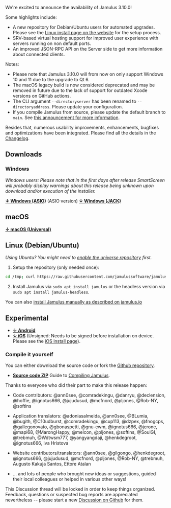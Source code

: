 We're excited to announce the availability of Jamulus 3.10.0!

Some highlights include:
- A new repository for Debian/Ubuntu users for automated upgrades. Please see the [Linux install page on the website](https://jamulus.io/wiki/Installation-for-Linux) for the setup process.
- SRV-based virtual hosting support for improved user experience with servers running on non default ports.
- An improved JSON-RPC API on the Server side to get more information about connected clients.

Notes:
- Please note that Jamulus 3.10.0 will from now on only support Windows 10 and 11 due to the upgrade to Qt 6.
- The macOS legacy build is now considered deprecated and may be removed in future due to the lack of support for outdated Xcode versions on GitHub actions.
- The CLI argument `--directoryserver` has been renamed to `--directoryaddress`. Please update your configuration.
- If you compile Jamulus from source, please update the default branch to `main`. See [this announcement for more information](https://github.com/orgs/jamulussoftware/discussions/2984).

Besides that, numerous usability improvements, enhancements, bugfixes and optimizations have been integrated.
Please find all the details in the [Changelog](https://github.com/jamulussoftware/jamulus/releases/r3_10_0).

## Downloads

### Windows
_Windows users: Please note that in the first days after release SmartScreen will probably display warnings about this release being unknown upon download and/or execution of the installer._

**[↓ Windows (ASIO)](https://github.com/jamulussoftware/jamulus/releases/download/r3_10_0/jamulus_3.10.0_win.exe)** (ASIO version)
**[↓ Windows (JACK)](https://github.com/jamulussoftware/jamulus/releases/download/r3_10_0/jamulus_3.10.0_win_jack.exe)**

## macOS

**[↓ macOS (Universal)](https://github.com/jamulussoftware/jamulus/releases/download/r3_10_0/jamulus_3.10.0_mac.dmg)**

## Linux (Debian/Ubuntu)

_Using Ubuntu? You might need to [enable the universe repository](https://askubuntu.com/questions/148638/how-do-i-enable-the-universe-repository/227788#227788) first._
1. Setup the repository (only needed once):
  ```bash
  cd /tmp; curl https://raw.githubusercontent.com/jamulussoftware/jamulus/main/linux/setup_repo.sh > setup_repo.sh; chmod +x setup_repo.sh; sudo ./setup_repo.sh
  ```
2. Install Jamulus via `sudo apt install jamulus` or the headless version via `sudo apt install jamulus-headless`.

You can also [install Jamulus manually as described on jamulus.io](https://jamulus.io/wiki/Installation-for-Linux)

## Experimental
* **[↓ Android](https://github.com/jamulussoftware/jamulus/releases/download/r3_10_0/jamulus_3.10.0_android.apk)**
* **[↓ iOS](https://github.com/jamulussoftware/jamulus/releases/download/r3_10_0/jamulus_3.10.0_iOSUnsigned.ipa)**
  (Unsigned: Needs to be signed before installation on device. Please see the [iOS install page](https://jamulus.io/wiki/Installation-for-iOS)).


### Compile it yourself
You can either download the source code or fork the [Github repository](https://github.com/jamulussoftware/jamulus/).
* **[Source code ZIP](https://github.com/jamulussoftware/jamulus/archive/refs/tags/r3_10_0.zip)**
  Guide to [Compiling Jamulus](https://github.com/jamulussoftware/jamulus/blob/master/COMPILING.md).

Thanks to everyone who did their part to make this release happen:
- Code contributors: @ann0see, @comradekingu, @danryu, @declension, @hoffie, @ignotus666, @jujudusud, @mcfnord, @pljones, @Rob-NY, @softins

- Application translators: @adoniasalmeida, @ann0see, @BLumia, @bugith, @C10udburst, @comradekingu, @cup113, @dzpex, @fnogcps, @gallegonovato, @gbonaspetti, @gnu-ewm, @ignotus666, @jerone, @mapi68, @MarongHappy, @melcon, @pljones, @softins, @SoulGI, @trebmuh, @Wdtwsm777, @yangyangdaji, @henkdegroot, @ignotus666, Iva Hristova
- Website contributors/translators: @ann0see, @gilgongo, @henkdegroot, @ignotus666, @jujudusud, @mcfnord, @pljones, @Rob-NY, @trebmuh, Augusto Kakuja Santos, Ettore Atalan
- ... and lots of people who brought new ideas or suggestions, guided their local colleagues or helped in various other ways!


This Discussion thread will be locked in order to keep things organized.
Feedback, questions or suspected bug reports are appreciated nevertheless -- please start a new [Discussion on Github](https://github.com/jamulussoftware/jamulus/discussions/new) for them.
